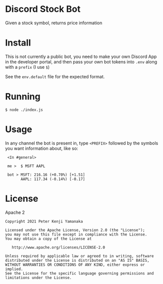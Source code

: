 # Discord Stock Bot

Given a stock symbol, returns price information

# Install

This is not currently a public bot, you need
to make your own Discord App in the developer portal,
and then pass your own bot tokens into `.env`
along with a `prefix` (I use `$`)

See the `env.default` file for the expected format.

# Running
```
$ node ./index.js
```

# Usage

In any channel the bot is present in, type `<PREFIX>`
followed by the symbols you want information about, like so:

```
 <In #general>

 me >  $ MSFT AAPL

 bot > MSFT: 216.16 (+0.70%) [+1.51]
       AAPL: 117.34 (-0.14%) [-0.17]

```

# License

Apache 2

```
Copyright 2021 Peter Kenji Yamanaka

Licensed under the Apache License, Version 2.0 (the "License");
you may not use this file except in compliance with the License.
You may obtain a copy of the License at

   http://www.apache.org/licenses/LICENSE-2.0

Unless required by applicable law or agreed to in writing, software
distributed under the License is distributed on an "AS IS" BASIS,
WITHOUT WARRANTIES OR CONDITIONS OF ANY KIND, either express or implied.
See the License for the specific language governing permissions and
limitations under the License.
```

